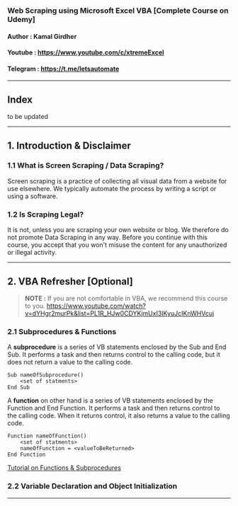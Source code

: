 ### Web Scraping using Microsoft Excel VBA [Complete Course on Udemy]

#### Author : Kamal Girdher
#### Youtube : https://www.youtube.com/c/xtremeExcel
#### Telegram : https://t.me/letsautomate

--------------------------------------------------------------------------

## Index

 to be updated

--------------------------------------------------------------------------
## 1. Introduction & Disclaimer

### 1.1 What is Screen Scraping / Data Scraping?

Screen scraping is a practice of collecting all visual data from a website for use elsewhere. We typically automate the process by writing a script or using a software.

### 1.2 Is Scraping Legal?

It is not, unless you are scraping your own website or blog. We therefore do not promote Data Scraping in any way. Before you continue with this course, you accept that you won't misuse the content for any unauthorized or illegal activity.

--------------------------------------------------------------------------

## 2. VBA Refresher [Optional]

> **NOTE :** If you are not comfortable in VBA, we recommend this course to you. https://www.youtube.com/watch?v=dYHgr2murPk&list=PL1R_HJw0CDYKjmUxI3IKyuJcIKnWHVcuj

### 2.1 Subprocedures & Functions

A **subprocedure** is a series of VB statements enclosed by the Sub and End Sub. It performs a task and then returns control to the calling code, but it does not return a value to the calling code.

```vba
Sub nameOfSubprocedure()
	<set of statments>
End Sub
```

A **function** on other hand is a series of VB statements enclosed by the Function and End Function. It performs a task and then returns control to the calling code. When it returns control, it also returns a value to the calling code.

```vba
Function nameOfFunction()
	<set of statments>
	nameOfFunction = <valueToBeReturned>
End Function
```

[Tutorial on Functions & Subprocedures](https://www.youtube.com/watch?v=1KDdu4BOZSA&list=PL1R_HJw0CDYKjmUxI3IKyuJcIKnWHVcuj&index=7&t=0s)

### 2.2 Variable Declaration and Object Initialization

--------------------------------------------------------------------------